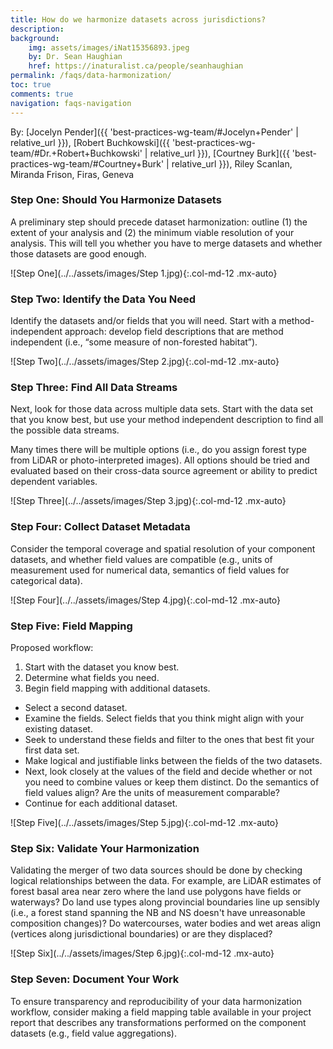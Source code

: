 ```yaml
---
title: How do we harmonize datasets across jurisdictions?
description: 
background: 
    img: assets/images/iNat15356893.jpeg
    by: Dr. Sean Haughian
    href: https://inaturalist.ca/people/seanhaughian
permalink: /faqs/data-harmonization/
toc: true
comments: true
navigation: faqs-navigation
---
```


By: [Jocelyn Pender]({{ 'best-practices-wg-team/#Jocelyn+Pender' | relative_url }}), [Robert Buchkowski]({{ 'best-practices-wg-team/#Dr.+Robert+Buchkowski' | relative_url }}), [Courtney Burk]({{ 'best-practices-wg-team/#Courtney+Burk' | relative_url }}), Riley Scanlan, Miranda Frison, Firas, Geneva

### Step One: Should You Harmonize Datasets

A preliminary step should precede dataset harmonization: outline (1) the extent of your analysis and (2) the minimum viable resolution of your analysis. This will tell you whether you have to merge datasets and whether those datasets are good enough.

![Step One](../../assets/images/Step 1.jpg){:.col-md-12 .mx-auto} 

### Step Two: Identify the Data You Need

Identify the datasets and/or fields that you will need. Start with a method-independent approach: develop field descriptions that are method independent (i.e., “some measure of non-forested habitat”). 

![Step Two](../../assets/images/Step 2.jpg){:.col-md-12 .mx-auto} 

### Step Three: Find All Data Streams

Next, look for those data across multiple data sets. Start with the data set that you know best, but use your method independent description to find all the possible data streams.

Many times there will be multiple options (i.e., do you assign forest type from LiDAR or photo-interpreted images). All options should be tried and evaluated based on their cross-data source agreement or ability to predict dependent variables.

![Step Three](../../assets/images/Step 3.jpg){:.col-md-12 .mx-auto} 

### Step Four: Collect Dataset Metadata

Consider the temporal coverage and spatial resolution of your component datasets, and whether field values are compatible (e.g., units of measurement used for numerical data, semantics of field values for categorical data).

![Step Four](../../assets/images/Step 4.jpg){:.col-md-12 .mx-auto} 

### Step Five: Field Mapping

Proposed workflow:
1. Start with the dataset you know best. 
2. Determine what fields you need.
3. Begin field mapping with additional datasets. 
* Select a second dataset. 
* Examine the fields. Select fields that you think might align with your existing dataset. 
* Seek to understand these fields and filter to the ones that best fit your first data set.
* Make logical and justifiable links between the fields of the two datasets. 
* Next, look closely at the values of the field and decide whether or not you need to combine values or keep them distinct. Do the semantics of field values align? Are the units of measurement comparable?
* Continue for each additional dataset.

![Step Five](../../assets/images/Step 5.jpg){:.col-md-12 .mx-auto} 

### Step Six: Validate Your Harmonization

Validating the merger of two data sources should be done by checking logical relationships between the data. For example, are LiDAR estimates of forest basal area near zero where the land use polygons have fields or waterways? Do land use types along provincial boundaries line up sensibly (i.e., a forest stand spanning the NB and NS doesn't have unreasonable composition changes)? Do watercourses, water bodies and wet areas align (vertices along jurisdictional boundaries) or are they displaced?

![Step Six](../../assets/images/Step 6.jpg){:.col-md-12 .mx-auto} 

### Step Seven: Document Your Work

To ensure transparency and reproducibility of your data harmonization workflow, consider making a field mapping table available in your project report that describes any transformations performed on the component datasets (e.g., field value aggregations).

